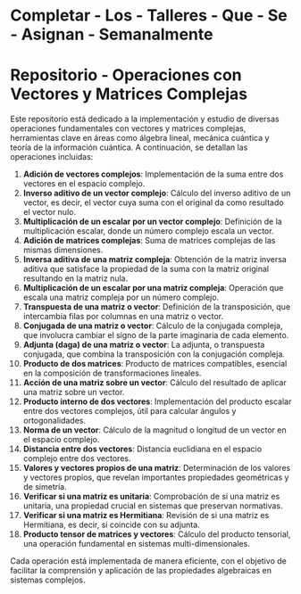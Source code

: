 # Completar - Los - Talleres - Que - Se - Asignan - Semanalmente
# Repositorio - Operaciones con Vectores y Matrices Complejas

Este repositorio está dedicado a la implementación y estudio de diversas operaciones fundamentales con vectores y matrices complejas, herramientas clave en áreas como álgebra lineal, 
mecánica cuántica y teoría de la información cuántica. A continuación, se detallan las operaciones incluidas:

1. **Adición de vectores complejos**: Implementación de la suma entre dos vectores en el espacio complejo.
2. **Inverso aditivo de un vector complejo**: Cálculo del inverso aditivo de un vector, es decir, el vector cuya suma con el original da como resultado el vector nulo.
3. **Multiplicación de un escalar por un vector complejo**: Definición de la multiplicación escalar, donde un número complejo escala un vector.
4. **Adición de matrices complejas**: Suma de matrices complejas de las mismas dimensiones.
5. **Inversa aditiva de una matriz compleja**: Obtención de la matriz inversa aditiva que satisface la propiedad de la suma con la matriz original resultando en la matriz nula.
6. **Multiplicación de un escalar por una matriz compleja**: Operación que escala una matriz compleja por un número complejo.
7. **Transpuesta de una matriz o vector**: Definición de la transposición, que intercambia filas por columnas en una matriz o vector.
8. **Conjugada de una matriz o vector**: Cálculo de la conjugada compleja, que involucra cambiar el signo de la parte imaginaria de cada elemento.
9. **Adjunta (daga) de una matriz o vector**: La adjunta, o transpuesta conjugada, que combina la transposición con la conjugación compleja.
10. **Producto de dos matrices**: Producto de matrices compatibles, esencial en la composición de transformaciones lineales.
11. **Acción de una matriz sobre un vector**: Cálculo del resultado de aplicar una matriz sobre un vector.
12. **Producto interno de dos vectores**: Implementación del producto escalar entre dos vectores complejos, útil para calcular ángulos y ortogonalidades.
13. **Norma de un vector**: Cálculo de la magnitud o longitud de un vector en el espacio complejo.
14. **Distancia entre dos vectores**: Distancia euclidiana en el espacio complejo entre dos vectores.
15. **Valores y vectores propios de una matriz**: Determinación de los valores y vectores propios, que revelan importantes propiedades geométricas y de simetría.
16. **Verificar si una matriz es unitaria**: Comprobación de si una matriz es unitaria, una propiedad crucial en sistemas que preservan normativas.
17. **Verificar si una matriz es Hermitiana**: Revisión de si una matriz es Hermitiana, es decir, si coincide con su adjunta.
18. **Producto tensor de matrices y vectores**: Cálculo del producto tensorial, una operación fundamental en sistemas multi-dimensionales.

Cada operación está implementada de manera eficiente, con el objetivo de facilitar la comprensión y aplicación de las propiedades algebraicas en sistemas complejos.



